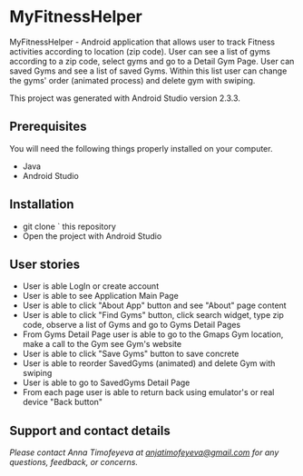 # MyFitnessHelper

MyFitnessHelper - Android application that allows user to track Fitness activities according to location (zip code). User can see a list of gyms according to a zip code, select gyms and go to a Detail Gym Page. User can saved Gyms and see a list of saved Gyms. Within this list user can change the gyms' order (animated process) and delete gym with swiping.

This project was generated with Android Studio version 2.3.3.


## Prerequisites

You will need the following things properly installed on your computer.

* Java
* Android Studio


## Installation

* git clone <repository-url>` this repository
* Open the project with Android Studio


## User stories
* User is able LogIn or create account
* User is able to see Application Main Page
* User is able to click "About App" button and see "About" page content
* User is able to click "Find Gyms" button, click search widget, type zip code, observe a list of Gyms and go to Gyms Detail Pages
* From Gyms Detail Page user is able to go to the Gmaps Gym location, make a call to the Gym see Gym's website
* User is able to click "Save Gyms" button to save concrete
* User is able to reorder SavedGyms (animated) and delete Gym with swiping
* User is able to go to SavedGyms Detail Page
* From each page user is able to return back using emulator's or real device "Back button"
## Support and contact details

_Please contact Anna Timofeyeva at anjatimofeyeva@gmail.com for any questions, feedback, or concerns._


